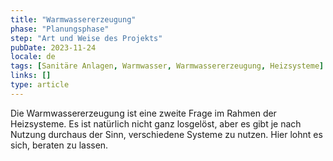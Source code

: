```yaml
---
title: "Warmwassererzeugung"
phase: "Planungsphase"
step: "Art und Weise des Projekts"
pubDate: 2023-11-24
locale: de
tags: [Sanitäre Anlagen, Warmwasser, Warmwassererzeugung, Heizsysteme]
links: []
type: article
---
```


Die Warmwassererzeugung ist eine zweite Frage im Rahmen der Heizsysteme. Es ist natürlich nicht ganz losgelöst, aber es gibt je nach Nutzung durchaus der Sinn, verschiedene Systeme zu nutzen. Hier lohnt es sich, beraten zu lassen.
